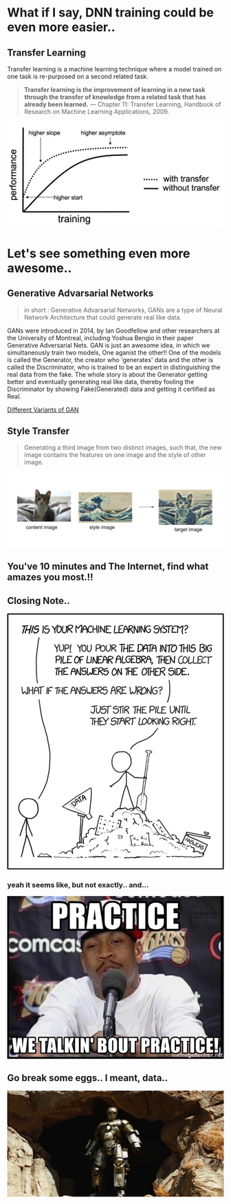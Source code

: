 # What if I say, DNN training could be even more easier..
## Transfer Learning

Transfer learning is a machine learning technique where a model trained on one task is re-purposed on a second related task.

> **Transfer learning is the improvement of learning in a new task through the transfer of knowledge from a related task that has already been learned.**
> — Chapter 11: Transfer Learning, Handbook of Research on Machine Learning Applications, 2009.

![transfer_learning](assets/transfer_learning.png)


# Let's  see something even more awesome..

## Generative Advarsarial Networks

> in short : Generative Advarsarial Networks, GANs are a type of Neural Network Architecture that could generate real like data.

GANs were introduced in 2014, by Ian Goodfellow and other researchers at the University of Montreal, including Yoshua Bengio in their paper Generative Adversarial Nets. GAN is just an awesome idea, in which we simultaneously train two models, One aganist the other!! One of the models is called the Generator, the creator who 'generates' data and the other is called the Discriminator, who is trained to be an expert in distinguishing the real data from the fake. The whole story is about the Generator getting better and eventually generating real like data, thereby fooling the Discriminator by showing Fake(Generated) data and getting it certified as Real.

[Different Variants of GAN](https://github.com/GokulDas027/Generative-Adversarial-Networks-GANs)

## Style Transfer

> Generating a third image from two distinct images, such that, the new image contains the features on one image and the style of other image.

![style transfer](assets/style_tx_cat.png)

## You've 10 minutes and The Internet, find what amazes you most.!!

## Closing Note..

![data heap](assets/ml_data_linalg.png)

### yeah it seems like, but not exactly.. and...

![practice](assets/practice-we-talkin-bout-practice.jpg)


## Go break some eggs.. I meant, data..

![let it start](assets/let_it_starts.jpg)
